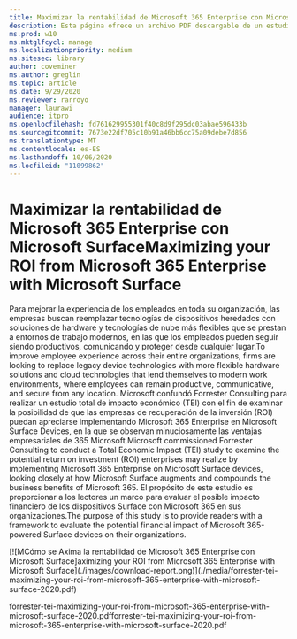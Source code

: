 ```yaml
---
title: Maximizar la rentabilidad de Microsoft 365 Enterprise con Microsoft Surface
description: Esta página ofrece un archivo PDF descargable de un estudio de impacto económico de Forrester total realizado por Microsoft.
ms.prod: w10
ms.mktglfcycl: manage
ms.localizationpriority: medium
ms.sitesec: library
author: coveminer
ms.author: greglin
ms.topic: article
ms.date: 9/29/2020
ms.reviewer: rarroyo
manager: laurawi
audience: itpro
ms.openlocfilehash: fd761629955301f40c8d9f295dc03abae596433b
ms.sourcegitcommit: 7673e22df705c10b91a46bb6cc75a09debe7d856
ms.translationtype: MT
ms.contentlocale: es-ES
ms.lasthandoff: 10/06/2020
ms.locfileid: "11099862"
---
```

# <span data-ttu-id="f717e-103">Maximizar la rentabilidad de Microsoft 365 Enterprise con Microsoft Surface</span><span class="sxs-lookup"><span data-stu-id="f717e-103">Maximizing your ROI from Microsoft 365 Enterprise with Microsoft Surface</span></span>

 <span data-ttu-id="f717e-104">Para mejorar la experiencia de los empleados en toda su organización, las empresas buscan reemplazar tecnologías de dispositivos heredados con soluciones de hardware y tecnologías de nube más flexibles que se prestan a entornos de trabajo modernos, en las que los empleados pueden seguir siendo productivos, comunicando y proteger desde cualquier lugar.</span><span class="sxs-lookup"><span data-stu-id="f717e-104">To improve employee experience across their entire organizations, firms are looking to replace legacy device technologies with more flexible hardware solutions and cloud technologies that lend themselves to modern work environments, where employees can remain productive, communicative, and secure from any location.</span></span> <span data-ttu-id="f717e-105">Microsoft confundó Forrester Consulting para realizar un estudio total de impacto económico (TEI) con el fin de examinar la posibilidad de que las empresas de recuperación de la inversión (ROI) puedan apreciarse implementando Microsoft 365 Enterprise en Microsoft Surface Devices, en la que se observan minuciosamente las ventajas empresariales de 365 Microsoft.</span><span class="sxs-lookup"><span data-stu-id="f717e-105">Microsoft commissioned Forrester Consulting to conduct a Total Economic Impact (TEI) study to examine the potential return on investment (ROI) enterprises may realize by implementing Microsoft 365 Enterprise on Microsoft Surface devices, looking closely at how Microsoft Surface augments and compounds the business benefits of Microsoft 365.</span></span> <span data-ttu-id="f717e-106">El propósito de este estudio es proporcionar a los lectores un marco para evaluar el posible impacto financiero de los dispositivos Surface con Microsoft 365 en sus organizaciones.</span><span class="sxs-lookup"><span data-stu-id="f717e-106">The purpose of this study is to provide readers with a framework to evaluate the potential financial impact of Microsoft 365-powered Surface devices on their organizations.</span></span>

[![M<span data-ttu-id="f717e-107">Cómo se Axima la rentabilidad de Microsoft 365 Enterprise con Microsoft Surface]</span><span class="sxs-lookup"><span data-stu-id="f717e-107">aximizing your ROI from Microsoft 365 Enterprise with Microsoft Surface]</span></span>(./images/download-report.png)](./media/forrester-tei-maximizing-your-roi-from-microsoft-365-enterprise-with-microsoft-surface-2020.pdf)


<span data-ttu-id="f717e-108">forrester-tei-maximizing-your-roi-from-microsoft-365-enterprise-with-microsoft-surface-2020.pdf</span><span class="sxs-lookup"><span data-stu-id="f717e-108">forrester-tei-maximizing-your-roi-from-microsoft-365-enterprise-with-microsoft-surface-2020.pdf</span></span>



